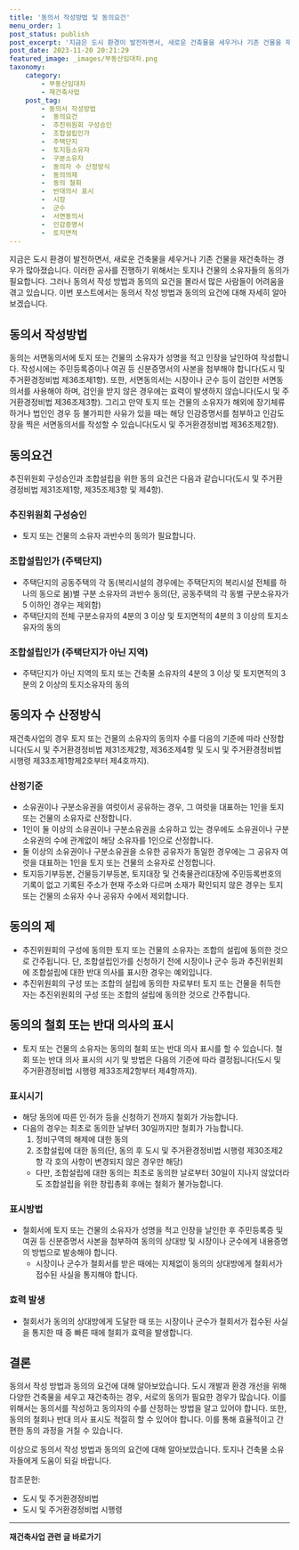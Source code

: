 ```yaml
---
title: '동의서 작성방법 및 동의요건'
menu_order: 1
post_status: publish
post_excerpt: '지금은 도시 환경이 발전하면서, 새로운 건축물을 세우거나 기존 건물을 재건축하는 경우가 많아졌습니다. 이러한 공사를 진행하기 위해서는 토지나 건물의 소유자들의 동의가 필요합니다. 그러나 동의서 작성 방법과 동의의 요건을 몰라서 많은 사람들이 어려움을 겪고 있습니다. 이번 포스트에서는 동의서 작성 방법과 동의의 요건에 대해 자세히 알아보겠습니다.'
post_date: 2023-11-20 20:21:29
featured_image: _images/부동산임대차.png
taxonomy:
    category:
        - 부동산임대차
        - 재건축사업
    post_tag:
        - 동의서 작성방법
        -  동의요건
        -  추진위원회 구성승인
        -  조합설립인가
        -  주택단지
        -  토지등소유자
        -  구분소유자
        -  동의자 수 산정방식
        -  동의의제
        -  동의 철회
        -  반대의사 표시
        -  시장
        -  군수
        -  서면동의서
        -  인감증명서
        -  토지면적
---
```



지금은 도시 환경이 발전하면서, 새로운 건축물을 세우거나 기존 건물을 재건축하는 경우가 많아졌습니다. 이러한 공사를 진행하기 위해서는 토지나 건물의 소유자들의 동의가 필요합니다. 그러나 동의서 작성 방법과 동의의 요건을 몰라서 많은 사람들이 어려움을 겪고 있습니다. 이번 포스트에서는 동의서 작성 방법과 동의의 요건에 대해 자세히 알아보겠습니다.

## 동의서 작성방법

동의는 서면동의서에 토지 또는 건물의 소유자가 성명을 적고 인장을 날인하여 작성합니다. 작성시에는 주민등록증이나 여권 등 신분증명서의 사본을 첨부해야 합니다(도시 및 주거환경정비법 제36조제1항). 또한, 서면동의서는 시장이나 군수 등이 검인한 서면동의서를 사용해야 하며, 검인을 받지 않은 경우에는 효력이 발생하지 않습니다(도시 및 주거환경정비법 제36조제3항). 그리고 만약 토지 또는 건물의 소유자가 해외에 장기체류하거나 법인인 경우 등 불가피한 사유가 있을 때는 해당 인감증명서를 첨부하고 인감도장을 찍은 서면동의서를 작성할 수 있습니다(도시 및 주거환경정비법 제36조제2항).

## 동의요건

추진위원회 구성승인과 조합설립을 위한 동의 요건은 다음과 같습니다(도시 및 주거환경정비법 제31조제1항, 제35조제3항 및 제4항).

### 추진위원회 구성승인

- 토지 또는 건물의 소유자 과반수의 동의가 필요합니다.

### 조합설립인가 (주택단지)

- 주택단지의 공동주택의 각 동(복리시설의 경우에는 주택단지의 복리시설 전체를 하나의 동으로 봄)별 구분 소유자의 과반수 동의(단, 공동주택의 각 동별 구분소유자가 5 이하인 경우는 제외함)
- 주택단지의 전체 구분소유자의 4분의 3 이상 및 토지면적의 4분의 3 이상의 토지소유자의 동의

### 조합설립인가 (주택단지가 아닌 지역)

- 주택단지가 아닌 지역의 토지 또는 건축물 소유자의 4분의 3 이상 및 토지면적의 3분의 2 이상의 토지소유자의 동의

## 동의자 수 산정방식

재건축사업의 경우 토지 또는 건물의 소유자의 동의자 수를 다음의 기준에 따라 산정합니다(도시 및 주거환경정비법 제31조제2항, 제36조제4항 및 도시 및 주거환경정비법 시행령 제33조제1항제2호부터 제4호까지).

### 산정기준

- 소유권이나 구분소유권을 여럿이서 공유하는 경우, 그 여럿을 대표하는 1인을 토지 또는 건물의 소유자로 산정합니다.
- 1인이 둘 이상의 소유권이나 구분소유권을 소유하고 있는 경우에도 소유권이나 구분소유권의 수에 관계없이 해당 소유자를 1인으로 산정합니다.
- 둘 이상의 소유권이나 구분소유권을 소유한 공유자가 동일한 경우에는 그 공유자 여럿을 대표하는 1인을 토지 또는 건물의 소유자로 산정합니다.
- 토지등기부등본, 건물등기부등본, 토지대장 및 건축물관리대장에 주민등록번호의 기록이 없고 기록된 주소가 현재 주소와 다르며 소재가 확인되지 않은 경우는 토지 또는 건물의 소유자 수나 공유자 수에서 제외합니다.

## 동의의 제

- 추진위원회의 구성에 동의한 토지 또는 건물의 소유자는 조합의 설립에 동의한 것으로 간주됩니다. 단, 조합설립인가를 신청하기 전에 시장이나 군수 등과 추진위원회에 조합설립에 대한 반대 의사를 표시한 경우는 예외입니다.
- 추진위원회의 구성 또는 조합의 설립에 동의한 자로부터 토지 또는 건물을 취득한 자는 추진위원회의 구성 또는 조합의 설립에 동의한 것으로 간주합니다.

## 동의의 철회 또는 반대 의사의 표시

- 토지 또는 건물의 소유자는 동의의 철회 또는 반대 의사 표시를 할 수 있습니다. 철회 또는 반대 의사 표시의 시기 및 방법은 다음의 기준에 따라 결정됩니다(도시 및 주거환경정비법 시행령 제33조제2항부터 제4항까지).

### 표시시기

- 해당 동의에 따른 인·허가 등을 신청하기 전까지 철회가 가능합니다.
- 다음의 경우는 최초로 동의한 날부터 30일까지만 철회가 가능합니다.
  1. 정비구역의 해제에 대한 동의
  2. 조합설립에 대한 동의(단, 동의 후 도시 및 주거환경정비법 시행령 제30조제2항 각 호의 사항이 변경되지 않은 경우만 해당)
    - 다만, 조합설립에 대한 동의는 최초로 동의한 날로부터 30일이 지나지 않았더라도 조합설립을 위한 창립총회 후에는 철회가 불가능합니다.

### 표시방법

- 철회서에 토지 또는 건물의 소유자가 성명을 적고 인장을 날인한 후 주민등록증 및 여권 등 신분증명서 사본을 첨부하여 동의의 상대방 및 시장이나 군수에게 내용증명의 방법으로 발송해야 합니다.
  - 시장이나 군수가 철회서를 받은 때에는 지체없이 동의의 상대방에게 철회서가 접수된 사실을 통지해야 합니다.

### 효력 발생

- 철회서가 동의의 상대방에게 도달한 때 또는 시장이나 군수가 철회서가 접수된 사실을 통지한 때 중 빠른 때에 철회가 효력을 발생합니다.

## 결론

동의서 작성 방법과 동의의 요건에 대해 알아보았습니다. 도시 개발과 환경 개선을 위해 다양한 건축물을 세우고 재건축하는 경우, 서로의 동의가 필요한 경우가 많습니다. 이를 위해서는 동의서를 작성하고 동의자의 수를 산정하는 방법을 알고 있어야 합니다. 또한, 동의의 철회나 반대 의사 표시도 적절히 할 수 있어야 합니다. 이를 통해 효율적이고 간편한 동의 과정을 거칠 수 있습니다.

이상으로 동의서 작성 방법과 동의의 요건에 대해 알아보았습니다. 토지나 건축물 소유자들에게 도움이 되길 바랍니다.

참조문헌:
- 도시 및 주거환경정비법
- 도시 및 주거환경정비법 시행령
<!-- wp:separator -->
<hr class="wp-block-separator has-alpha-channel-opacity"/>
<!-- /wp:separator -->

<!-- wp:group {"backgroundColor":"base","layout":{"type":"constrained"}} -->
<div class="wp-block-group has-base-background-color has-background"><!-- wp:paragraph {"align":"center","fontSize":"medium"} -->
<p class="has-text-align-center has-large-font-size"><strong>재건축사업 관련 글 바로가기</strong></p>
<!-- /wp:paragraph -->


<!-- wp:latest-posts
{"categories":[{"id":27267,"count":19,"description":"","link":"https://uknowlaw.com/category/%ec%9e%ac%ea%b1%b4%ec%b6%95%ec%82%ac%ec%97%85/","name":"재건축사업","slug":"재건축사업","taxonomy":"category","parent":0,"meta":[],"_links":{"self":[{"href":"https://uknowlaw.com/wp-json/wp/v2/categories/27267"}],"collection":[{"href":"https://uknowlaw.com/wp-json/wp/v2/categories"}],"about":[{"href":"https://uknowlaw.com/wp-json/wp/v2/taxonomies/category"}],"wp:post_type":[{"href":"https://uknowlaw.com/wp-json/wp/v2/posts?categories=27267"}],"curies":[{"name":"wp","href":"https://api.w.org/{rel}","templated":true}]}}],"postsToShow":100,"excerptLength":28,"postLayout":"grid","columns":2,"featuredImageAlign":"left","featuredImageSizeSlug":"large","fontSize":"small"} /--></div>
<!-- /wp:group -->